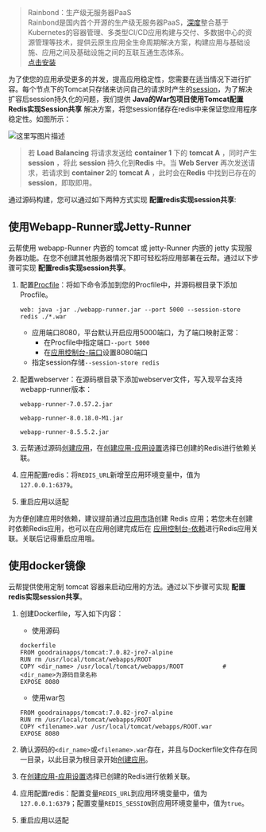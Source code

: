 > Rainbond：生产级无服务器PaaS  
> Rainbond是国内首个开源的生产级无服务器PaaS，[深度](https://so.csdn.net/so/search?q=%E6%B7%B1%E5%BA%A6&spm=1001.2101.3001.7020)整合基于Kubernetes的容器管理、多类型CI/CD应用构建与交付、多数据中心的资源管理等技术，提供云原生应用全生命周期解决方案，构建应用与基础设施、应用之间及基础设施之间的互联互通生态体系。  
> [点击安装](http://www.rainbond.com/)

为了使您的应用承受更多的并发，提高应用稳定性，您需要在适当情况下进行扩容。每个节点下的Tomcat只存储来访问自己的请求时产生的[session](https://so.csdn.net/so/search?q=session&spm=1001.2101.3001.7020)，为了解决扩容后session持久化的问题，我们提供 **Java的War包项目使用Tomcat配置Redis实现Session共享** 解决方案，将您session储存在redis中来保证您应用程序稳定性。如图所示：

![这里写图片描述](https://img-blog.csdn.net/20180103144504951?watermark/2/text/aHR0cDovL2Jsb2cuY3Nkbi5uZXQvWllRRHVyb24=/font/5a6L5L2T/fontsize/400/fill/I0JBQkFCMA==/dissolve/70/gravity/SouthEast)

> 若 **Load Balancing** 将请求发送给 **container 1** 下的 **tomcat A** ，同时产生 **session** ，将此 **session** 持久化到**Redis** 中。当 **Web Server** 再次发送请求，若请求到 **container 2**的 **tomcat A** ，此时会在**Redis** 中找到已存在的 **session**，即取即用。

通过源码构建，您可以通过如下两种方式实现 **配置redis实现session共享**:

## 使用Webapp-Runner或Jetty-Runner

云帮使用 webapp-Runner 内嵌的 tomcat 或 jetty-Runner 内嵌的 jetty 实现服务器功能。在您不创建其他服务器情况下即可轻松将应用部署在云帮。通过以下步骤可实现 **配置redis实现session共享**。

1.  配置[Procfile](http://www.rainbond.com/docs/stable/user-lang-docs/etc/procfile.html)：将如下命令添加到您的Procfile中，并源码根目录下添加Procfile。
    
    ```
    web: java -jar ./webapp-runner.jar --port 5000 --session-store redis ./*.war
    ```
    
    -   应用端口8080，平台默认开启应用5000端口，为了端口映射正常：  
        -   在Procfile中指定端口`--port 5000`
        -   在[应用控制台-端口](https://www.rainbond.com/docs/stable/user-app-docs/myapps/myapp-platform-port.html)设置8080端口
    -   指定session存储`--session-store redis`
2.  配置webserver：在源码根目录下添加webserver文件，写入现平台支持webapp-runner版本：
    
    ```
    webapp-runner-7.0.57.2.jar
    ```
    
    ```
    webapp-runner-8.0.18.0-M1.jar
    ```
    
    ```
    webapp-runner-8.5.5.2.jar
    ```
    
3.  云帮通过源码[创建应用](http://www.rainbond.com/docs/stable/user-app-docs/addapp/addapp-code.html)，在[创建应用-应用设置](http://www.rainbond.com/docs/stable/user-app-docs/addapp/addapp-code.html#part-2c9f27d6be436681)选择已创建的Redis进行依赖关联。
    
4.  应用配置redis：将`REDIS_URL`新增至应用环境变量中，值为 `127.0.0.1:6379`。
    
5.  重启应用以适配
    

为方便创建应用时依赖，建议提前通过[应用市场](http://www.rainbond.com/docs/stable/user-app-docs/addapp/addapp-market.html)创建 Redis 应用；若您未在创建时依赖Redis应用，也可以在应用创建完成后在 [应用控制台-依赖](http://www.rainbond.com/docs/stable/user-app-docs/myapps/myapp-platform-reliance.html)进行Redis应用关联。关联后记得重启应用哦。

## 使用docker镜像

云帮提供使用定制 tomcat 容器来启动应用的方法。通过以下步骤可实现 **配置redis实现session共享**。

1.  创建Dockerfile，写入如下内容：
    
    -   使用源码
    
    ```
    dockerfile
    FROM goodrainapps/tomcat:7.0.82-jre7-alpine
    RUN rm /usr/local/tomcat/webapps/ROOT
    COPY <dir_name> /usr/local/tomcat/webapps/ROOT           #<dir_name>为源码目录名称
    EXPOSE 8080
    ```
    
    -   使用war包
    
    ```
    FROM goodrainapps/tomcat:7.0.82-jre7-alpine
    RUN rm /usr/local/tomcat/webapps/ROOT
    COPY <filename>.war /usr/local/tomcat/webapps/ROOT.war
    EXPOSE 8080
    ```
    
2.  确认源码的`<dir_name>`或`<filename>.war`存在，并且与Dockerfile文件存在同一目录，以此目录为根目录开始[创建应用](https://www.rainbond.com/docs/stable/user-app-docs/addapp/addapp-code.html)。
    
3.  在[创建应用-应用设置](http://www.rainbond.com/docs/stable/user-app-docs/addapp/addapp-code.html#part-2c9f27d6be436681)选择已创建的Redis进行依赖关联。
    
4.  应用配置redis：配置变量`REDIS_URL`到应用环境变量中，值为 `127.0.0.1:6379`；配置变量`REDIS_SESSION`到应用环境变量中，值为`true`。
    
5.  重启应用以适配